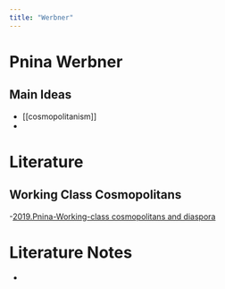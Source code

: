 ```yaml
---
title: "Werbner"
---
```

# Pnina Werbner

## Main Ideas
- [[cosmopolitanism]]
- 



# Literature
## Working Class Cosmopolitans
-[2019.Pnina-Working-class cosmopolitans and diaspora](002.Literature%20Notes/2019.Pnina-Working-class%20cosmopolitans%20and%20diaspora.md)

# Literature Notes
- 
